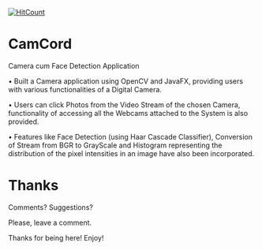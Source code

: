 [![HitCount](http://hits.dwyl.io/abhinav-codealchemist/CamCord.svg)](http://hits.dwyl.io/abhinav-codealchemist/CamCord)
# CamCord
Camera cum Face Detection Application

• Built a Camera application using OpenCV and JavaFX, providing users with various functionalities of a Digital Camera.

• Users can click Photos from the Video Stream of the chosen Camera, functionality of accessing all the Webcams attached to the System is also provided.

• Features like Face Detection (using Haar Cascade Classifier), Conversion of Stream from BGR to GrayScale and Histogram representing the distribution of the pixel intensities in an image have also been incorporated.

# Thanks

Comments? Suggestions?

Please, leave a comment.

Thanks for being here! Enjoy!
